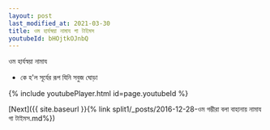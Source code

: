 ```yaml
---
layout: post
last_modified_at: 2021-03-30
title: ওম হার্যস্বয়া নামায গা টাইমস
youtubeId: bHOjtkOJnbQ
---
```

 
 
 ওম হার্যস্বয়া নামায  
 
 -  কে হ'ল সূর্যের রূপ যিনি সবুজ ঘোড়া 
 
  
 
  
 
 
 
 
 
 


{% include youtubePlayer.html id=page.youtubeId %}
 
[Next]({{ site.baseurl }}{% link  split1/_posts/2016-12-28-ওম গম্ভীরা বলা বাহানায় নামায গা টাইমস.md%})
 
